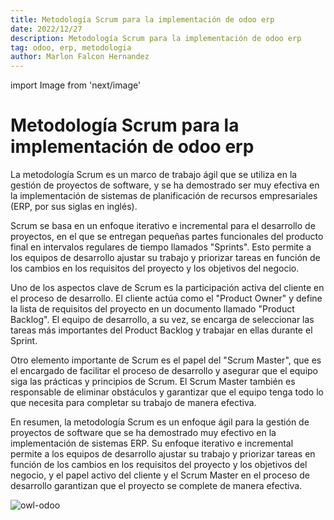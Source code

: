 ```yaml
---
title: Metodología Scrum para la implementación de odoo erp
date: 2022/12/27
description: Metodología Scrum para la implementación de odoo erp
tag: odoo, erp, metodologia
author: Marlon Falcon Hernandez
---
```

import Image from 'next/image'

# Metodología Scrum para la implementación de odoo erp
La metodología Scrum es un marco de trabajo ágil que se utiliza en la gestión de proyectos de software, y se ha demostrado ser muy efectiva en la implementación de sistemas de planificación de recursos empresariales (ERP, por sus siglas en inglés).

Scrum se basa en un enfoque iterativo e incremental para el desarrollo de proyectos, en el que se entregan pequeñas partes funcionales del producto final en intervalos regulares de tiempo llamados "Sprints". Esto permite a los equipos de desarrollo ajustar su trabajo y priorizar tareas en función de los cambios en los requisitos del proyecto y los objetivos del negocio.

Uno de los aspectos clave de Scrum es la participación activa del cliente en el proceso de desarrollo. El cliente actúa como el "Product Owner" y define la lista de requisitos del proyecto en un documento llamado "Product Backlog". El equipo de desarrollo, a su vez, se encarga de seleccionar las tareas más importantes del Product Backlog y trabajar en ellas durante el Sprint.

Otro elemento importante de Scrum es el papel del "Scrum Master", que es el encargado de facilitar el proceso de desarrollo y asegurar que el equipo siga las prácticas y principios de Scrum. El Scrum Master también es responsable de eliminar obstáculos y garantizar que el equipo tenga todo lo que necesita para completar su trabajo de manera efectiva.

En resumen, la metodología Scrum es un enfoque ágil para la gestión de proyectos de software que se ha demostrado muy efectivo en la implementación de sistemas ERP. Su enfoque iterativo e incremental permite a los equipos de desarrollo ajustar su trabajo y priorizar tareas en función de los cambios en los requisitos del proyecto y los objetivos del negocio, y el papel activo del cliente y el Scrum Master en el proceso de desarrollo garantizan que el proyecto se complete de manera efectiva.

<Image
  src="/images/posts/erp-implementacion.png"
  alt="owl-odoo"
  width={1280}
  height={720}
  priority
  className="next-image"
/>